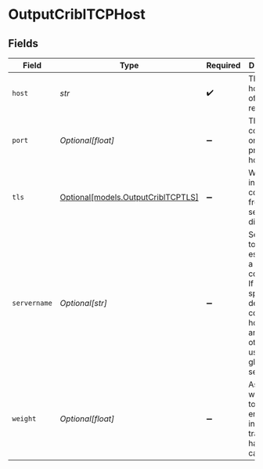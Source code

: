 # OutputCriblTCPHost


## Fields

| Field                                                                                                                                                      | Type                                                                                                                                                       | Required                                                                                                                                                   | Description                                                                                                                                                |
| ---------------------------------------------------------------------------------------------------------------------------------------------------------- | ---------------------------------------------------------------------------------------------------------------------------------------------------------- | ---------------------------------------------------------------------------------------------------------------------------------------------------------- | ---------------------------------------------------------------------------------------------------------------------------------------------------------- |
| `host`                                                                                                                                                     | *str*                                                                                                                                                      | :heavy_check_mark:                                                                                                                                         | The hostname of the receiver                                                                                                                               |
| `port`                                                                                                                                                     | *Optional[float]*                                                                                                                                          | :heavy_minus_sign:                                                                                                                                         | The port to connect to on the provided host                                                                                                                |
| `tls`                                                                                                                                                      | [Optional[models.OutputCriblTCPTLS]](../models/outputcribltcptls.md)                                                                                       | :heavy_minus_sign:                                                                                                                                         | Whether to inherit TLS configs from group setting or disable TLS                                                                                           |
| `servername`                                                                                                                                               | *Optional[str]*                                                                                                                                            | :heavy_minus_sign:                                                                                                                                         | Servername to use if establishing a TLS connection. If not specified, defaults to connection host (if not an IP); otherwise, uses the global TLS settings. |
| `weight`                                                                                                                                                   | *Optional[float]*                                                                                                                                          | :heavy_minus_sign:                                                                                                                                         | Assign a weight (>0) to each endpoint to indicate its traffic-handling capability                                                                          |